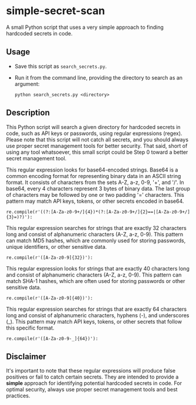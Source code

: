 # simple-secret-scan
A small Python script that uses a very simple approach to finding hardcoded secrets in code. 

## Usage
- Save this script as `search_secrets.py`.
- Run it from the command line, providing the directory to search as an argument:

    `python search_secrets.py <directory>`

## Description
This Python script will search a given directory for hardcoded secrets in code, such as API keys or passwords, using regular expressions (regex). Please note that this script will not catch all secrets, and you should always use proper secret management tools for better security. That said, short of using any tool whatsoever, this small script could be Step 0 toward a better secret management tool.

This regular expression looks for base64-encoded strings. Base64 is a common encoding format for representing binary data in an ASCII string format. It consists of characters from the sets A-Z, a-z, 0-9, '+', and '/'. In base64, every 4 characters represent 3 bytes of binary data. The last group of characters may be followed by one or two padding '=' characters. This pattern may match API keys, tokens, or other secrets encoded in base64.

    re.compile(r'((?:[A-Za-z0-9+/]{4})*(?:[A-Za-z0-9+/]{2}==|[A-Za-z0-9+/]{3}=)?)'):

This regular expression searches for strings that are exactly 32 characters long and consist of alphanumeric characters (A-Z, a-z, 0-9). This pattern can match MD5 hashes, which are commonly used for storing passwords, unique identifiers, or other sensitive data.

    re.compile(r'([A-Za-z0-9]{32})'):

This regular expression looks for strings that are exactly 40 characters long and consist of alphanumeric characters (A-Z, a-z, 0-9). This pattern can match SHA-1 hashes, which are often used for storing passwords or other sensitive data.

    re.compile(r'([A-Za-z0-9]{40})'):

This regular expression searches for strings that are exactly 64 characters long and consist of alphanumeric characters, hyphens (-), and underscores (_). This pattern may match API keys, tokens, or other secrets that follow this specific format.

    re.compile(r'([A-Za-z0-9-_]{64})'):


## Disclaimer
It's important to note that these regular expressions will produce false positives or fail to catch certain secrets. They are intended to provide a **simple** approach for identifying potential hardcoded secrets in code. For optimal security, always use proper secret management tools and best practices.